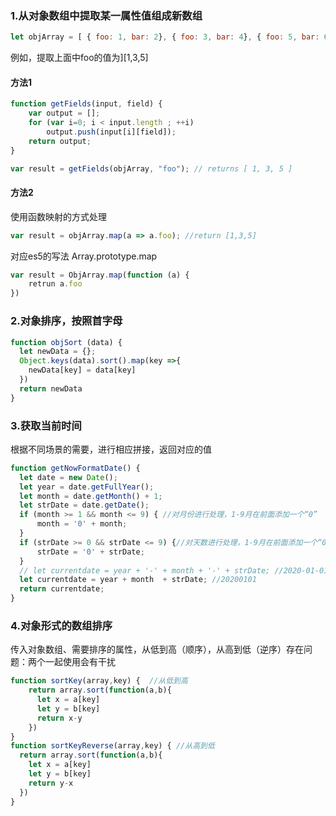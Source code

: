### 1.从对象数组中提取某一属性值组成新数组
``` js
let objArray = [ { foo: 1, bar: 2}, { foo: 3, bar: 4}, { foo: 5, bar: 6} ];
``` 
例如，提取上面中foo的值为][1,3,5]

#### 方法1
``` js
function getFields(input, field) {
    var output = [];
    for (var i=0; i < input.length ; ++i)
        output.push(input[i][field]);
    return output;
}

var result = getFields(objArray, "foo"); // returns [ 1, 3, 5 ]
```

#### 方法2
使用函数映射的方式处理
``` js
var result = objArray.map(a => a.foo); //return [1,3,5]
```
对应es5的写法 Array.prototype.map
``` js
var result = ObjArray.map(function (a) {
    retrun a.foo
})
```

### 2.对象排序，按照首字母
```js
function objSort (data) {
  let newData = {};
  Object.keys(data).sort().map(key =>{
    newData[key] = data[key]
  })
  return newData
}
```

### 3.获取当前时间 
根据不同场景的需要，进行相应拼接，返回对应的值
``` js
function getNowFormatDate() {
  let date = new Date();
  let year = date.getFullYear();
  let month = date.getMonth() + 1;
  let strDate = date.getDate();
  if (month >= 1 && month <= 9) { //对月份进行处理，1-9月在前面添加一个“0”
      month = '0' + month;
  }
  if (strDate >= 0 && strDate <= 9) {//对天数进行处理，1-9月在前面添加一个“0”
      strDate = '0' + strDate;
  }
  // let currentdate = year + '-' + month + '-' + strDate; //2020-01-01
  let currentdate = year + month  + strDate; //20200101
  return currentdate;
}
```

### 4.对象形式的数组排序
传入对象数组、需要排序的属性，从低到高（顺序），从高到低（逆序）存在问题：两个一起使用会有干扰
``` js
function sortKey(array,key) {  //从低到高
    return array.sort(function(a,b){
      let x = a[key]
      let y = b[key]
      return x-y
    })
}
function sortKeyReverse(array,key) { //从高到低
  return array.sort(function(a,b){
    let x = a[key]
    let y = b[key]
    return y-x
  })
}
```